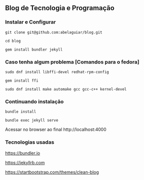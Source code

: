 
## Blog de Tecnologia e Programação

### Instalar e Configurar

```
git clone git@github.com:abelaguiar/blog.git

cd blog

gem install bundler jekyll

```

### Caso tenha algum problema [Comandos para o fedora]

```
sudo dnf install libffi-devel redhat-rpm-config

gem install ffi

sudo dnf install make automake gcc gcc-c++ kernel-devel
```

### Continuando instalação

```
bundle install

bundle exec jekyll serve
```

Acessar no browser ao final http://localhost:4000

### Tecnologias usadas

https://bundler.io

https://jekyllrb.com

https://startbootstrap.com/themes/clean-blog


